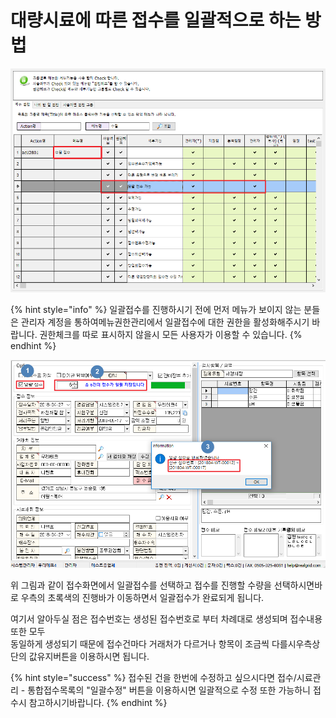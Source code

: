 # 대량시료에 따른 접수를 일괄적으로 하는 방법

![&#xC77C;&#xAD04;&#xC811;&#xC218;&#xAC00;&#xB2A5; &#xAD8C;&#xD55C;&#xBD80;&#xC5EC; &#xC124;&#xC815;&#xD654;&#xBA74;](../../.gitbook/assets/31.png)

{% hint style="info" %}
 일괄접수를 진행하시기 전에 먼저 메뉴가 보이지 않는 분들은 관리자 계정을 통하여메뉴권한관리에서 일괄접수에 대한 권한을 활성화해주시기 바랍니다. 권한체크를 따로 표시하지 않을시 모든 사용자가 이용할 수 있습니다.
{% endhint %}

![&#xC811;&#xC218;/&#xC2DC;&#xB8CC;&#xAD00;&#xB9AC; - &#xC218;&#xC9C8; &#xC77C;&#xAD04;&#xC811;&#xC218; &#xD654;&#xBA74;](../../.gitbook/assets/1%20%281%29.png)

위 그림과 같이 접수화면에서 일괄접수를 선택하고 접수를 진행할 수량을 선택하시면바로 우측의 초록색의 진행바가 이동하면서 일괄접수가 완료되게 됩니다.

여기서 알아두실 점은 접수번호는 생성된 접수번호로 부터 차례대로 생성되며 접수내용 또한 모두               
동일하게 생성되기 때문에 접수건마다 거래처가 다르거나 항목이 조금씩 다를시우측상단의 값유지버튼을 이용하시면 됩니다.

{% hint style="success" %}
 접수된 건을 한번에 수정하고 싶으시다면 접수/시료관리 - 통합접수목록의 "일괄수정" 버튼을 이용하시면 일괄적으로 수정 또한 가능하니 접수시 참고하시기바랍니다.
{% endhint %}

